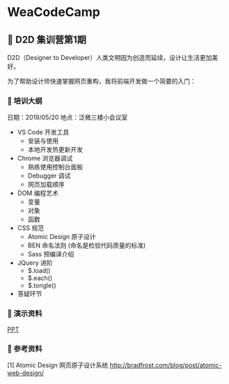 # WeaCodeCamp

## 🎯 D2D 集训营第1期

D2D（Designer to Developer）人类文明因为创造而延续，设计让生活更加美好。

为了帮助设计师快速掌握网页重构，我将前端开发做一个简要的入门：

### 🥇 培训大纲

日期：2019/05/20
地点：泛微三楼小会议室

- VS Code 开发工具
  - 安装与使用
  - 本地开发热更新开发
- Chrome 浏览器调试
  - 熟练使用控制台面板
  - Debugger 调试
  - 网页加载顺序
- DOM 编程艺术
  - 变量
  - 对象
  - 函数
- CSS 规范
  - Atomic Design 原子设计
  - BEN 命名法则 (命名是检验代码质量的标准)
  - Sass 预编译介绍
- JQuery 进阶
  - $.load()
  - $.each()
  - $.tongle()
- 答疑环节

### 🥈 演示资料

[PPT]()

### 🥉 参考资料

[1] Atomic Design 网页原子设计系统 http://bradfrost.com/blog/post/atomic-web-design/
